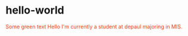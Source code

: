 # hello-world
<font color="f03c15"> Some green text </f03c15>
Hello I'm currently a student at depaul majoring in MIS.

